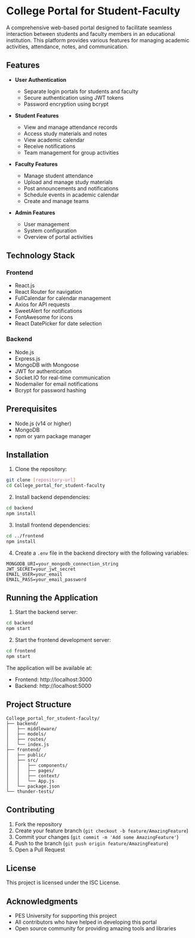 # College Portal for Student-Faculty

A comprehensive web-based portal designed to facilitate seamless interaction between students and faculty members in an educational institution. This platform provides various features for managing academic activities, attendance, notes, and communication.

## Features

- **User Authentication**
  - Separate login portals for students and faculty
  - Secure authentication using JWT tokens
  - Password encryption using bcrypt

- **Student Features**
  - View and manage attendance records
  - Access study materials and notes
  - View academic calendar
  - Receive notifications
  - Team management for group activities

- **Faculty Features**
  - Manage student attendance
  - Upload and manage study materials
  - Post announcements and notifications
  - Schedule events in academic calendar
  - Create and manage teams

- **Admin Features**
  - User management
  - System configuration
  - Overview of portal activities

## Technology Stack

### Frontend
- React.js
- React Router for navigation
- FullCalendar for calendar management
- Axios for API requests
- SweetAlert for notifications
- FontAwesome for icons
- React DatePicker for date selection

### Backend
- Node.js
- Express.js
- MongoDB with Mongoose
- JWT for authentication
- Socket.IO for real-time communication
- Nodemailer for email notifications
- Bcrypt for password hashing

## Prerequisites

- Node.js (v14 or higher)
- MongoDB
- npm or yarn package manager

## Installation

1. Clone the repository:
```bash
git clone [repository-url]
cd College_portal_for_student-faculty
```

2. Install backend dependencies:
```bash
cd backend
npm install
```

3. Install frontend dependencies:
```bash
cd ../frontend
npm install
```

4. Create a `.env` file in the backend directory with the following variables:
```
MONGODB_URI=your_mongodb_connection_string
JWT_SECRET=your_jwt_secret
EMAIL_USER=your_email
EMAIL_PASS=your_email_password
```

## Running the Application

1. Start the backend server:
```bash
cd backend
npm start
```

2. Start the frontend development server:
```bash
cd frontend
npm start
```

The application will be available at:
- Frontend: http://localhost:3000
- Backend: http://localhost:5000

## Project Structure

```
College_portal_for_student-faculty/
├── backend/
│   ├── middleware/
│   ├── models/
│   ├── routes/
│   └── index.js
├── frontend/
│   ├── public/
│   ├── src/
│   │   ├── components/
│   │   ├── pages/
│   │   ├── context/
│   │   └── App.js
│   └── package.json
└── thunder-tests/
```

## Contributing

1. Fork the repository
2. Create your feature branch (`git checkout -b feature/AmazingFeature`)
3. Commit your changes (`git commit -m 'Add some AmazingFeature'`)
4. Push to the branch (`git push origin feature/AmazingFeature`)
5. Open a Pull Request

## License

This project is licensed under the ISC License.

## Acknowledgments

- PES University for supporting this project
- All contributors who have helped in developing this portal
- Open source community for providing amazing tools and libraries 
